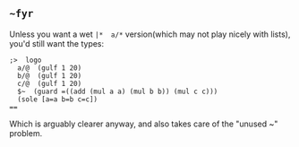 ## `~fyr`
Unless you want a wet `|*  a/*` version(which may not play nicely with lists), you'd still want the types:

```hoon
;>  logo
  a/@  (gulf 1 20)
  b/@  (gulf 1 20)
  c/@  (gulf 1 20)
  $~  (guard =((add (mul a a) (mul b b)) (mul c c)))
  (sole [a=a b=b c=c])
==
```

Which is arguably clearer anyway, and also takes care of the "unused ~" problem.